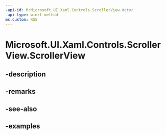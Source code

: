 ```yaml
---
-api-id: M:Microsoft.UI.Xaml.Controls.ScrollerView.#ctor
-api-type: winrt method
ms.custom: RS5
---
```


<!-- Method syntax.
public ScrollerView.ScrollerView()
-->

# Microsoft.UI.Xaml.Controls.ScrollerView.ScrollerView

## -description

## -remarks

## -see-also

## -examples

